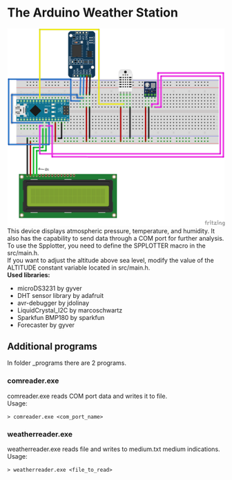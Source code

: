 # The Arduino Weather Station
![](weatherStation.png)
This device displays atmospheric pressure, temperature, and humidity. It also has the capability to send data through a COM port for further analysis.  
To use the Spplotter, you need to define the SPPLOTTER macro in the src/main.h.  
If you want to adjust the altitude above sea level, modify the value of the ALTITUDE constant variable located in src/main.h.  
**Used libraries:**
  * microDS3231 by gyver
  * DHT sensor library by adafruit
  * avr-debugger by jdolinay
  * LiquidCrystal_I2C by marcoschwartz
  * Sparkfun BMP180 by sparkfun
  * Forecaster by gyver
## Additional programs
In folder _programs there are 2 programs.
### comreader.exe
comreader.exe reads COM port data and writes it to file.  
Usage:
```
> comreader.exe <com_port_name>
```
### weatherreader.exe
weatherreader.exe reads file and writes to medium.txt medium indications.  
Usage:
```
> weatherreader.exe <file_to_read>
```
